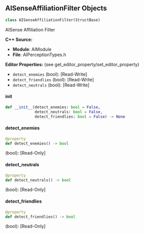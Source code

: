 ## AISenseAffiliationFilter Objects

```python
class AISenseAffiliationFilter(StructBase)
```

AISense Affiliation Filter

**C++ Source:**

- **Module**: AIModule
- **File**: AIPerceptionTypes.h

**Editor Properties:** (see get_editor_property/set_editor_property)

- ``detect_enemies`` (bool):  [Read-Write]
- ``detect_friendlies`` (bool):  [Read-Write]
- ``detect_neutrals`` (bool):  [Read-Write]

<a id="unreal.AISenseAffiliationFilter.__init__"></a>

#### __init__

```python
def __init__(detect_enemies: bool = False,
             detect_neutrals: bool = False,
             detect_friendlies: bool = False) -> None
```

<a id="unreal.AISenseAffiliationFilter.detect_enemies"></a>

#### detect_enemies

```python
@property
def detect_enemies() -> bool
```

(bool):  [Read-Only]

<a id="unreal.AISenseAffiliationFilter.detect_neutrals"></a>

#### detect_neutrals

```python
@property
def detect_neutrals() -> bool
```

(bool):  [Read-Only]

<a id="unreal.AISenseAffiliationFilter.detect_friendlies"></a>

#### detect_friendlies

```python
@property
def detect_friendlies() -> bool
```

(bool):  [Read-Only]

<a id="unreal.AIDamageEvent"></a>